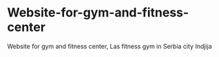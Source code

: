 # Website-for-gym-and-fitness-center
Website for gym and fitness center, Las fitness gym in Serbia city Indjija
